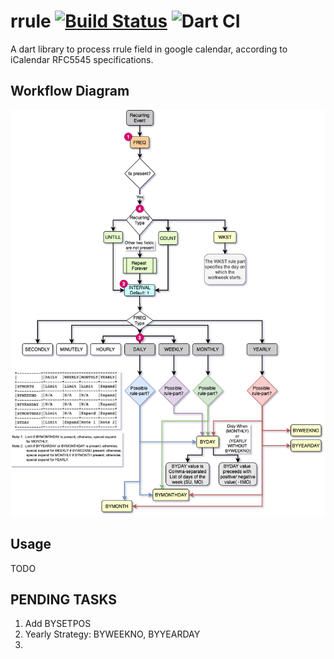 # rrule [![Build Status](https://travis-ci.org/krunalpuri/rrule.svg?branch=master)](https://travis-ci.org/krunalpuri/rrule) ![Dart CI](https://github.com/krunalpuri/rrule/workflows/Dart%20CI/badge.svg)

A dart library to process rrule field in google calendar, according to iCalendar RFC5545 specifications.  

## Workflow Diagram
![](images/rrule-workflow.png)

## Usage 
TODO

## PENDING TASKS
1) Add BYSETPOS  
2) Yearly Strategy: BYWEEKNO, BYYEARDAY  
3)





